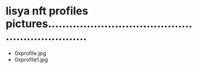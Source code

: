 # lisya nft profiles pictures................................................................
- 0xprofile.jpg
- 0xprofile1.jpg

